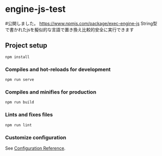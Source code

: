 # engine-js-test

#公開しました。
https://www.npmjs.com/package/exec-engine-js
String型で書かれたjsを擬似的な言語で置き換え比較的安全に実行できます

## Project setup
```
npm install
```

### Compiles and hot-reloads for development
```
npm run serve
```

### Compiles and minifies for production
```
npm run build
```

### Lints and fixes files
```
npm run lint
```

### Customize configuration
See [Configuration Reference](https://cli.vuejs.org/config/).
